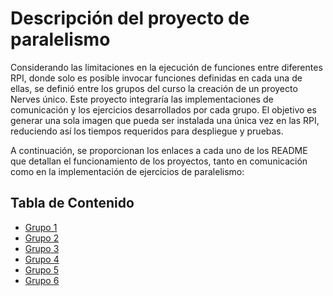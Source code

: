 # Descripción del proyecto de paralelismo

Considerando las limitaciones en la ejecución de funciones entre diferentes RPI, donde solo es posible invocar funciones definidas en cada una de ellas, se definió entre los grupos del curso la creación de un proyecto Nerves único. Este proyecto integraría las implementaciones de comunicación y los ejercicios desarrollados por cada grupo. El objetivo es generar una sola imagen que pueda ser instalada una única vez en las RPI, reduciendo así los tiempos requeridos para despliegue y pruebas.

A continuación, se proporcionan los enlaces a cada uno de los README que detallan el funcionamiento de los proyectos, tanto en comunicación como en la implementación de ejercicios de paralelismo:

## Tabla de Contenido 
- [Grupo 1](#Grupo-1)
- [Grupo 2](lib/grupo_2/README.md)
- [Grupo 3](#Grupo-3)
- [Grupo 4](#Grupo-4)
- [Grupo 5](lib/grupo_5/project/README.md)
- [Grupo 6](#Grupo-6)
